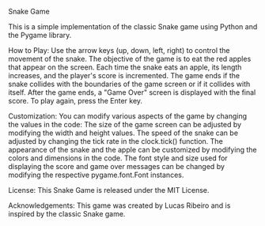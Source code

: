 Snake Game

This is a simple implementation of the classic Snake game using Python and the Pygame library.

How to Play:
Use the arrow keys (up, down, left, right) to control the movement of the snake.
The objective of the game is to eat the red apples that appear on the screen.
Each time the snake eats an apple, its length increases, and the player's score is incremented.
The game ends if the snake collides with the boundaries of the game screen or if it collides with itself.
After the game ends, a "Game Over" screen is displayed with the final score.
To play again, press the Enter key.

Customization:
You can modify various aspects of the game by changing the values in the code:
The size of the game screen can be adjusted by modifying the width and height values.
The speed of the snake can be adjusted by changing the tick rate in the clock.tick() function.
The appearance of the snake and the apple can be customized by modifying the colors and dimensions in the code.
The font style and size used for displaying the score and game over messages can be changed by modifying the respective pygame.font.Font instances.

License:
This Snake Game is released under the MIT License.

Acknowledgements:
This game was created by Lucas Ribeiro and is inspired by the classic Snake game.
